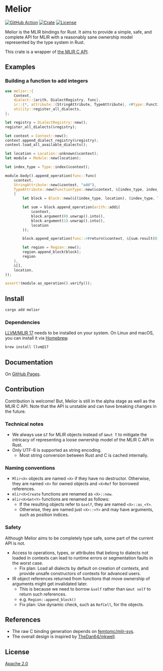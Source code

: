# Melior

[![GitHub Action](https://img.shields.io/github/actions/workflow/status/raviqqe/melior/test.yaml?branch=main&style=flat-square)](https://github.com/raviqqe/melior/actions?query=workflow%3Atest)
[![Crate](https://img.shields.io/crates/v/melior.svg?style=flat-square)](https://crates.io/crates/melior)
[![License](https://img.shields.io/github/license/raviqqe/melior.svg?style=flat-square)](https://github.com/raviqqe/melior/blob/main/LICENSE)

Melior is the MLIR bindings for Rust. It aims to provide a simple,
safe, and complete API for MLIR with a reasonably sane ownership model
represented by the type system in Rust.

This crate is a wrapper of [the MLIR C API](https://mlir.llvm.org/docs/CAPI/).

## Examples

### Building a function to add integers

```rust
use melior::{
    Context,
    dialect::{arith, DialectRegistry, func},
    ir::{*, attribute::{StringAttribute, TypeAttribute}, r#type::FunctionType},
    utility::register_all_dialects,
};

let registry = DialectRegistry::new();
register_all_dialects(&registry);

let context = Context::new();
context.append_dialect_registry(&registry);
context.load_all_available_dialects();

let location = Location::unknown(&context);
let module = Module::new(location);

let index_type = Type::index(&context);

module.body().append_operation(func::func(
    &context,
    StringAttribute::new(&context, "add"),
    TypeAttribute::new(FunctionType::new(&context, &[index_type, index_type], &[index_type]).into()),
    {
        let block = Block::new(&[(index_type, location), (index_type, location)]);

        let sum = block.append_operation(arith::addi(
            &context,
            block.argument(0).unwrap().into(),
            block.argument(1).unwrap().into(),
            location
        ));

        block.append_operation(func::r#return(&context, &[sum.result(0).unwrap().into()], location));

        let region = Region::new();
        region.append_block(block);
        region
    },
    &[],
    location,
));

assert!(module.as_operation().verify());
```

## Install

```sh
cargo add melior
```

### Dependencies

[LLVM/MLIR 17](https://llvm.org/) needs to be installed on your system. On Linux and macOS, you can install it via [Homebrew](https://brew.sh).

```sh
brew install llvm@17
```

## Documentation

On [GitHub Pages](https://raviqqe.github.io/melior/melior/).

## Contribution

Contribution is welcome! But, Melior is still in the alpha stage as well as the MLIR C API. Note that the API is unstable and can have breaking changes in the future.

### Technical notes

- We always use `&T` for MLIR objects instead of `&mut T` to mitigate the intricacy of representing a loose ownership model of the MLIR C API in Rust.
- Only UTF-8 is supported as string encoding.
  - Most string conversion between Rust and C is cached internally.

### Naming conventions

- `Mlir<X>` objects are named `<X>` if they have no destructor. Otherwise, they are named `<X>` for owned objects and `<X>Ref` for borrowed references.
- `mlir<X>Create` functions are renamed as `<X>::new`.
- `mlir<X>Get<Y>` functions are renamed as follows:
  - If the resulting objects refer to `&self`, they are named `<X>::as_<Y>`.
  - Otherwise, they are named just `<X>::<Y>` and may have arguments, such as position indices.

### Safety

Although Melior aims to be completely type safe, some part of the current API is
not.

- Access to operations, types, or attributes that belong to dialects not
  loaded in contexts can lead to runtime errors or segmentation faults in
  the worst case.
  - Fix plan: Load all dialects by default on creation of contexts, and
    provide unsafe constructors of contexts for advanced users.
- IR object references returned from functions that move ownership of
  arguments might get invalidated later.
  - This is because we need to borrow `&self` rather than `&mut self` to
    return such references.
  - e.g. `Region::append_block()`
  - Fix plan: Use dynamic check, such as `RefCell`, for the objects.

## References

- The raw C binding generation depends on [femtomc/mlir-sys](https://github.com/femtomc/mlir-sys).
- The overall design is inspired by [TheDan64/inkwell](https://github.com/TheDan64/inkwell).

## License

[Apache 2.0](https://github.com/raviqqe/melior/blob/main/LICENSE)
